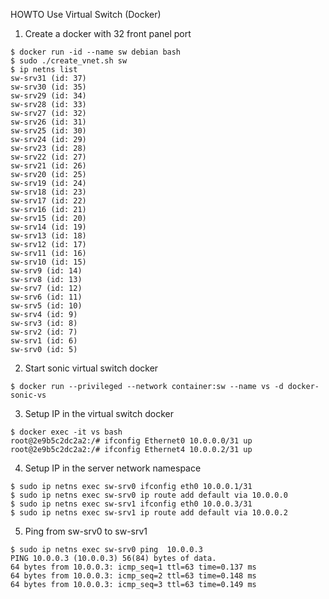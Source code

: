 HOWTO Use Virtual Switch (Docker)


1. Create a docker with 32 front panel port

```
$ docker run -id --name sw debian bash
$ sudo ./create_vnet.sh sw
$ ip netns list
sw-srv31 (id: 37)
sw-srv30 (id: 35)
sw-srv29 (id: 34)
sw-srv28 (id: 33)
sw-srv27 (id: 32)
sw-srv26 (id: 31)
sw-srv25 (id: 30)
sw-srv24 (id: 29)
sw-srv23 (id: 28)
sw-srv22 (id: 27)
sw-srv21 (id: 26)
sw-srv20 (id: 25)
sw-srv19 (id: 24)
sw-srv18 (id: 23)
sw-srv17 (id: 22)
sw-srv16 (id: 21)
sw-srv15 (id: 20)
sw-srv14 (id: 19)
sw-srv13 (id: 18)
sw-srv12 (id: 17)
sw-srv11 (id: 16)
sw-srv10 (id: 15)
sw-srv9 (id: 14)
sw-srv8 (id: 13)
sw-srv7 (id: 12)
sw-srv6 (id: 11)
sw-srv5 (id: 10)
sw-srv4 (id: 9)
sw-srv3 (id: 8)
sw-srv2 (id: 7)
sw-srv1 (id: 6)
sw-srv0 (id: 5)
```

2. Start sonic virtual switch docker

```
$ docker run --privileged --network container:sw --name vs -d docker-sonic-vs
```

3. Setup IP in the virtual switch docker

```
$ docker exec -it vs bash
root@2e9b5c2dc2a2:/# ifconfig Ethernet0 10.0.0.0/31 up
root@2e9b5c2dc2a2:/# ifconfig Ethernet4 10.0.0.2/31 up
```

4. Setup IP in the server network namespace

```
$ sudo ip netns exec sw-srv0 ifconfig eth0 10.0.0.1/31
$ sudo ip netns exec sw-srv0 ip route add default via 10.0.0.0
$ sudo ip netns exec sw-srv1 ifconfig eth0 10.0.0.3/31
$ sudo ip netns exec sw-srv1 ip route add default via 10.0.0.2
```

5. Ping from sw-srv0 to sw-srv1

```
$ sudo ip netns exec sw-srv0 ping  10.0.0.3
PING 10.0.0.3 (10.0.0.3) 56(84) bytes of data.
64 bytes from 10.0.0.3: icmp_seq=1 ttl=63 time=0.137 ms
64 bytes from 10.0.0.3: icmp_seq=2 ttl=63 time=0.148 ms
64 bytes from 10.0.0.3: icmp_seq=3 ttl=63 time=0.149 ms
```
